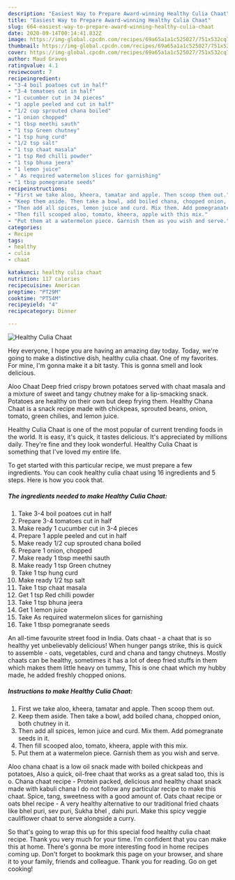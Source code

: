 ```yaml
---
description: "Easiest Way to Prepare Award-winning Healthy Culia Chaat"
title: "Easiest Way to Prepare Award-winning Healthy Culia Chaat"
slug: 664-easiest-way-to-prepare-award-winning-healthy-culia-chaat
date: 2020-09-14T00:14:41.832Z
image: https://img-global.cpcdn.com/recipes/69a65a1a1c525027/751x532cq70/healthy-culia-chaat-recipe-main-photo.jpg
thumbnail: https://img-global.cpcdn.com/recipes/69a65a1a1c525027/751x532cq70/healthy-culia-chaat-recipe-main-photo.jpg
cover: https://img-global.cpcdn.com/recipes/69a65a1a1c525027/751x532cq70/healthy-culia-chaat-recipe-main-photo.jpg
author: Maud Graves
ratingvalue: 4.1
reviewcount: 7
recipeingredient:
- "3-4 boil poatoes cut in half"
- "3-4 tomatoes cut in half"
- "1 cucumber cut in 34 pieces"
- "1 apple peeled and cut in half"
- "1/2 cup sprouted chana boiled"
- "1 onion chopped"
- "1 tbsp meethi sauth"
- "1 tsp Green chutney"
- "1 tsp hung curd"
- "1/2 tsp salt"
- "1 tsp chaat masala"
- "1 tsp Red chilli powder"
- "1 tsp bhuna jeera"
- "1 lemon juice"
- " As required watermelon slices for garnishing"
- "1 tbsp pomegranate seeds"
recipeinstructions:
- "First we take aloo, kheera, tamatar and apple. Then scoop them out."
- "Keep them aside. Then take a bowl, add boiled chana, chopped onion, both chutney in it."
- "Then add all spices, lemon juice and curd. Mix them. Add pomegranate seeds in it."
- "Then fill scooped aloo, tomato, kheera, apple with this mix."
- "Put them at a watermelon piece. Garnish them as you wish and serve."
categories:
- Recipe
tags:
- healthy
- culia
- chaat

katakunci: healthy culia chaat 
nutrition: 117 calories
recipecuisine: American
preptime: "PT29M"
cooktime: "PT54M"
recipeyield: "4"
recipecategory: Dinner

---
```



![Healthy Culia Chaat](https://img-global.cpcdn.com/recipes/69a65a1a1c525027/751x532cq70/healthy-culia-chaat-recipe-main-photo.jpg)

Hey everyone, I hope you are having an amazing day today. Today, we're going to make a distinctive dish, healthy culia chaat. One of my favorites. For mine, I'm gonna make it a bit tasty. This is gonna smell and look delicious.

Aloo Chaat Deep fried crispy brown potatoes served with chaat masala and a mixture of sweet and tangy chutney make for a lip-smacking snack. Potatoes are healthy on their own but deep frying them. Healthy Chana Chaat is a snack recipe made with chickpeas, sprouted beans, onion, tomato, green chilies, and lemon juice.

Healthy Culia Chaat is one of the most popular of current trending foods in the world. It is easy, it's quick, it tastes delicious. It's appreciated by millions daily. They're fine and they look wonderful. Healthy Culia Chaat is something that I've loved my entire life.


To get started with this particular recipe, we must prepare a few ingredients. You can cook healthy culia chaat using 16 ingredients and 5 steps. Here is how you cook that.

<!--inarticleads1-->

##### The ingredients needed to make Healthy Culia Chaat:

1. Take 3-4 boil poatoes cut in half
1. Prepare 3-4 tomatoes cut in half
1. Make ready 1 cucumber cut in 3-4 pieces
1. Prepare 1 apple peeled and cut in half
1. Make ready 1/2 cup sprouted chana boiled
1. Prepare 1 onion, chopped
1. Make ready 1 tbsp meethi sauth
1. Make ready 1 tsp Green chutney
1. Take 1 tsp hung curd
1. Make ready 1/2 tsp salt
1. Take 1 tsp chaat masala
1. Get 1 tsp Red chilli powder
1. Take 1 tsp bhuna jeera
1. Get 1 lemon juice
1. Take  As required watermelon slices for garnishing
1. Take 1 tbsp pomegranate seeds


An all-time favourite street food in India. Oats chaat - a chaat that is so healthy yet unbelievably delicious! When hunger pangs strike, this is quick to assemble - oats, vegetables, curd and chana and tangy chutneys. Mostly chaats can be healthy, sometimes it has a lot of deep fried stuffs in them which makes them little heavy on tummy, This is one chaat which my hubby made, he added freshly chopped onions. 

<!--inarticleads2-->

##### Instructions to make Healthy Culia Chaat:

1. First we take aloo, kheera, tamatar and apple. Then scoop them out.
1. Keep them aside. Then take a bowl, add boiled chana, chopped onion, both chutney in it.
1. Then add all spices, lemon juice and curd. Mix them. Add pomegranate seeds in it.
1. Then fill scooped aloo, tomato, kheera, apple with this mix.
1. Put them at a watermelon piece. Garnish them as you wish and serve.


Aloo chana chaat is a low oil snack made with boiled chickpeas and potatoes, Also a quick, oil-free chaat that works as a great salad too, this is o. Chana chaat recipe - Protein packed, delicious and healthy chaat snack made with kabuli chana I do not follow any particular recipe to make this chaat. Spice, tang, sweetness with a good amount of. Oats chaat recipe or oats bhel recipe - A very healthy alternative to our traditional fried chaats like bhel puri, sev puri, Sukha bhel , dahi puri. Make this spicy veggie cauliflower chaat to serve alongside a curry. 

So that's going to wrap this up for this special food healthy culia chaat recipe. Thank you very much for your time. I'm confident that you can make this at home. There's gonna be more interesting food in home recipes coming up. Don't forget to bookmark this page on your browser, and share it to your family, friends and colleague. Thank you for reading. Go on get cooking!
